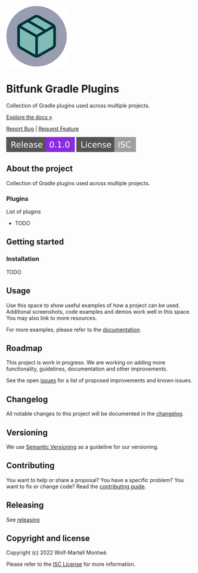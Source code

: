 [webpage]: https://bitfunk.github.io/gradle-plugins/
[repository]: https://github.com/bitfunk/gradle-plugins
[issues]: https://github.com/bitfunk/gradle-plugins/issues
[releases]: https://github.com/bitfunk/gradle-plugins/releases

![Logo](./assets/images/logo.png)

# Bitfunk Gradle Plugins

Collection of Gradle plugins used across multiple projects.

[Explore the docs »][webpage]

[Report Bug]() | [Request Feature]()

[![Latest release](./assets/images/badge-release-latest.svg)][releases]
[![License](./assets/images/badge-license.svg)](LICENSE)

## About the project

Collection of Gradle plugins used across multiple projects.

### Plugins

List of plugins 

* TODO

## Getting started

### Installation

TODO

## Usage

Use this space to show useful examples of how a project can be used. Additional screenshots, code
examples and demos work well in this space. You may also link to more resources.

For more examples, please refer to the [documentation][webpage].

## Roadmap

This project is work in progress. We are working on adding more functionality, guidelines,
documentation and other improvements.

See the open [issues][issues] for a list of proposed
improvements and known issues.

## Changelog

All notable changes to this project will be documented in the [changelog](CHANGELOG.md).

## Versioning

We use [Semantic Versioning](http://semver.org/) as a guideline for our versioning.

## Contributing

You want to help or share a proposal? You have a specific problem? You want to fix or change code? 
Read the [contributing guide](docs/src/develop/contributing.md).

## Releasing

See [releasing](docs/src/develop/releasing.md)

## Copyright and license

Copyright (c) 2022 Wolf-Martell Montwé.

Please refer to the [ISC License](LICENSE) for more information.
